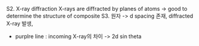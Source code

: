 S2. X-ray diffraction
X-rays are diffracted by planes of atoms -> good to determine the structure of composite
S3. 원자 -> d spacing 존재, diffracted X-ray 발생,
- purplre line : incoming X-ray의 차이 -> 2d sin theta